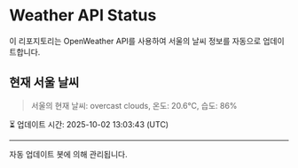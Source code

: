 
# Weather API Status

이 리포지토리는 OpenWeather API를 사용하여 서울의 날씨 정보를 자동으로 업데이트합니다.

## 현재 서울 날씨
> 서울의 현재 날씨: overcast clouds, 온도: 20.6°C, 습도: 86%

⏳ 업데이트 시간: 2025-10-02 13:03:43 (UTC)

---
자동 업데이트 봇에 의해 관리됩니다.
